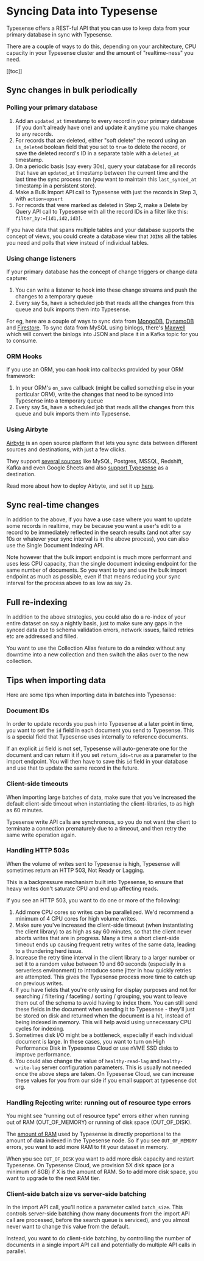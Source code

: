 # Syncing Data into Typesense

Typesense offers a REST-ful API that you can use to keep data from your primary database in sync with Typesense.

There are a couple of ways to do this, depending on your architecture, CPU capacity in your Typesense cluster and the amount of "realtime-ness" you need. 

[[toc]]

## Sync changes in bulk periodically

### Polling your primary database

1. Add an `updated_at` timestamp to every record in your primary database (if you don't already have one) and update it anytime you make changes to any records.
2. For records that are deleted, either "soft delete" the record using an `is_deleted` boolean field that you set to `true` to delete the record, or save the deleted record's ID in a separate table with a `deleted_at` timestamp.
3. On a periodic basis (say every 30s), query your database for all records that have an `updated_at` timestamp between the current time and the last time the sync process ran (you want to maintain this `last_synced_at` timestamp in a persistent store).
4. Make a <RouterLink :to="`/${$site.themeConfig.typesenseLatestVersion}/api/documents.html#index-multiple-documents`">Bulk Import API call</RouterLink> to Typesense with just the records in Step 3, with `action=upsert` 
5. For records that were marked as deleted in Step 2, make a <RouterLink :to="`/${$site.themeConfig.typesenseLatestVersion}/api/documents.html#delete-by-query`">Delete by Query</RouterLink> API call to Typesense with all the record IDs in a filter like this: `filter_by:=[id1,id2,id3]`.

If you have data that spans multiple tables and your database supports the concept of views, you could create a database view that `JOIN`s all the tables you need and polls that view instead of individual tables.

### Using change listeners

If your primary database has the concept of change triggers or change data capture:

1. You can write a listener to hook into these change streams and push the changes to a temporary queue 
2. Every say 5s, have a scheduled job that reads all the changes from this queue and <RouterLink :to="`/${$site.themeConfig.typesenseLatestVersion}/api/documents.html#index-multiple-documents`">bulk imports</RouterLink> them into Typesense. 

For eg, here are a couple of ways to sync data from [MongoDB](./mongodb-full-text-search.md), [DynamoDB](./dynamodb-full-text-search.md) and [Firestore](./firebase-full-text-search.md). 
To sync data from MySQL using binlogs, there's [Maxwell](https://github.com/zendesk/maxwell) which will convert the binlogs into JSON and place it in a Kafka topic for you to consume.

### ORM Hooks

If you use an ORM, you can hook into callbacks provided by your ORM framework:

1. In your ORM's `on_save` callback (might be called something else in your particular ORM), write the changes that need to be synced into Typesense into a temporary queue
2. Every say 5s, have a scheduled job that reads all the changes from this queue and <RouterLink :to="`/${$site.themeConfig.typesenseLatestVersion}/api/documents.html#index-multiple-documents`">bulk imports</RouterLink> them into Typesense.

### Using Airbyte

[Airbyte](https://airbyte.com/why-airbyte) is an open source platform that lets you sync data between different sources and destinations, with just a few clicks.

They support [several sources](https://airbyte.com/connectors?connector-type=Sources) like MySQL, Postgres, MSSQL, Redshift, Kafka and even Google Sheets and also [support Typesense](https://docs.airbyte.com/integrations/destinations/typesense/) as a destination.

Read more about how to deploy Airbyte, and set it up [here](https://docs.airbyte.com/quickstart/deploy-airbyte).

## Sync real-time changes

In addition to the above, if you have a use case where you want to update some records in realtime, may be because you want a user's edit to a record to be immediately reflected in the search results (and not after say 10s or whatever your sync interval is in the above process),
you can also use the <RouterLink :to="`/${$site.themeConfig.typesenseLatestVersion}/api/documents.html#index-a-single-document`">Single Document Indexing API</RouterLink>.

Note however that the bulk import endpoint is much more performant and uses less CPU capacity, than the single document indexing endpoint for the same number of documents.
So you want to try and use the bulk import endpoint as much as possible, even if that means reducing your sync interval for the process above to as low as say 2s.

## Full re-indexing

In addition to the above strategies, you could also do a re-index of your entire dataset on say a nightly basis, just to make sure any gaps in the synced data due to schema validation errors, network issues, failed retries etc are addressed and filled.

You want to use the <RouterLink :to="`/${$site.themeConfig.typesenseLatestVersion}/api/collection-alias.html`">Collection Alias</RouterLink> feature to do a reindex without any downtime into a new collection and then switch the alias over to the new collection.

## Tips when importing data

Here are some tips when importing data in batches into Typesense:

### Document IDs

In order to update records you push into Typesense at a later point in time, you want to set the `id` field in each document you send to Typesense.
This is a special field that Typesense uses internally to reference documents.

If an explicit `id` field is not set, Typesense will auto-generate one for the document and can return it if you set `return_ids=true` as a parameter to the import endpoint.
You will then have to save this `id` field in your database and use that to update the same record in the future.

### Client-side timeouts

When importing large batches of data, make sure that you've increased the default client-side timeout when instantiating the client-libraries, to as high as 60 minutes.

Typesense write API calls are synchronous, so you do not want the client to terminate a connection prematurely due to a timeout, and then retry the same write operation again.

### Handling HTTP 503s

When the volume of writes sent to Typesense is high, Typesense will sometimes return an HTTP 503, Not Ready or Lagging.

This is a backpressure mechanism built into Typesense, to ensure that heavy writes don't saturate CPU and end up affecting reads. 

If you see an HTTP 503, you want to do one or more of the following:

1. Add more CPU cores so writes can be parallelized. We'd recommend a minimum of 4 CPU cores for high volume writes.  
2. Make sure you've increased the client-side timeout (when instantiating the client library) to as high as say 60 minutes, so that the client never aborts writes that are in progress. 
    Many a time a short client-side timeout ends up causing frequent retry writes of the same data, leading to a thundering herd issue.
3. Increase the retry time interval in the client library to a larger number or set it to a random value between 10 and 60 seconds (especially in a serverless environment) to introduce some jitter in how quickly retries are attempted.
    This gives the Typesense process more time to catch up on previous writes.
4. If you have fields that you're only using for display purposes and not for searching / filtering / faceting / sorting / grouping, you want to leave them out of the schema to avoid having to index them. 
    You can still send these fields in the document when sending it to Typesense - they'll just be stored on disk and returned when the document is a hit, instead of being indexed in memory.
    This will help avoid using unnecessary CPU cycles for indexing.
5. Sometimes disk I/O might be a bottleneck, especially if each individual document is large. In these cases, you want to turn on High Performance Disk in Typesense Cloud or use nVME SSD disks to improve performance.
6. You could also change the value of `healthy-read-lag` and `healthy-write-lag` <RouterLink :to="`/${$site.themeConfig.typesenseLatestVersion}/api/server-configuration.html`">server configuration parameters</RouterLink>.
    This is usually not needed once the above steps are taken. On Typesense Cloud, we can increase these values for you from our side if you email support at typesense dot org.

### Handling Rejecting write: running out of resource type errors

You might see "running out of resource type" errors either when running out of RAM (OUT_OF_MEMORY) or running of disk space (OUT_OF_DISK). 

The [amount of RAM](./system-requirements.md#choosing-ram) used by Typesense is directly proportional to the amount of data indexed in the Typesense node.
So if you see `OUT_OF_MEMORY` errors, you want to add more RAM to fit your dataset in memory. 

When you see `OUT_OF_DISK` you want to add more disk capacity and restart Typesense. 
On Typesense Cloud, we provision 5X disk space (or a minimum of 8GB) if X is the amount of RAM. So to add more disk space, you want to upgrade to the next RAM tier.

### Client-side batch size vs server-side batching

In the import API call, you'll notice a <RouterLink :to="`/${$site.themeConfig.typesenseLatestVersion}/api/documents.html#configure-batch-size`">parameter called `batch_size`</RouterLink>.
This controls server-side batching (how many documents from the import API call are processed, before the search queue is serviced), and you almost never want to change this value from the default.

Instead, you want to do client-side batching, by controlling the number of documents in a single import API call and potentially do multiple API calls in parallel.
